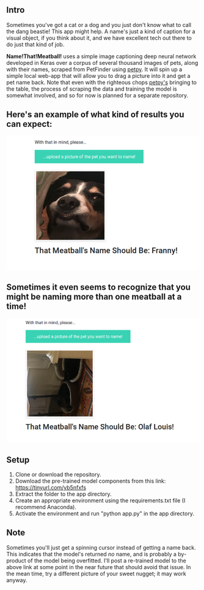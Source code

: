 ## Intro
Sometimes you've got a cat or a dog and you just don't know what to call the dang beastie! This app might help. A name's just a kind of caption for a visual object, if you think about it, and we have excellent tech out there to do just that kind of job. 

**Name!That!Meatball!** uses a simple image captioning deep neural network developed in Keras over a corpus of several thousand images of pets, along with their names, scraped from PetFinder using [petpy](https://github.com/aschleg/petpy). It will spin up a simple local web-app that will allow you to drag a picture into it and get a pet name back. Note that even with the righteous chops [petpy's](https://github.com/aschleg/petpy) bringing to the table, the process of scraping the data and training the model is somewhat involved, and so for now is planned for a separate repository.

## Here's an example of what kind of results you can expect:
![examp_one](example_output.png)

## Sometimes it even seems to recognize that you might be naming more than one meatball at a time!
![examp_two](example_output_2.png)

## Setup
1. Clone or download the repository.
2. Download the pre-trained model components from this link: https://tinyurl.com/yb5nfxfs
3. Extract the folder to the app directory.
4. Create an appropriate environment using the requirements.txt file (I recommend Anaconda).
5. Activate the environment and run "python app.py" in the app directory.

## Note
Sometimes you'll just get a spinning cursor instead of getting a name back. This indicates that the model's returned _no_ name, and is probably a by-product of the model being overfitted. I'll post a re-trained model to the above link at some point in the near future that should avoid that issue. In the mean time, try a different picture of your sweet nugget; it may work anyway.

